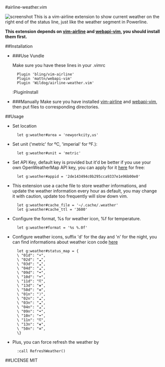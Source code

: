 #airline-weather.vim

![screenshot](https://raw.githubusercontent.com/Wildog/airline-weather.vim/master/screenshot.png)
This is a vim-airline extension to show current weather on the right end of the status line, just like the weather segment in Powerline.

__This extension depends on [vim-airline](https://github.com/bling/vim-airline) and [webapi-vim](https://github.com/mattn/webapi-vim), you should install them first.__

##Installation

* ###Use Vundle

    Make sure you have these lines in your .vimrc

        Plugin 'bling/vim-airline'
        Plugin 'mattn/webapi-vim'
        Plugin 'Wildog/airline-weather.vim'

    :PluginInstall

* ###Manually
Make sure you have installed [vim-airline](https://github.com/bling/vim-airline) and [webapi-vim](https://github.com/mattn/webapi-vim), then put files to corresponding directories.

##Usage

* Set location

        let g:weather#area = 'newyorkcity,us'

* Set unit ('metric' for ºC, 'imperial' for ºF.):

        let g:weather#unit = 'metric'

* Set API Key, default key is provided but it'd be better if you use your own OpenWeatherMap API key, you can apply for it [here](http://openweathermap.org/appid) for free:

        let g:weather#appid = '2de143494c0b295cca9337e1e96b00e0'

* This extension use a cache file to store weather informations, and update the weather information every hour as default, you may change it with caution, update too frequently will slow down vim.

        let g:weather#cache_file = '~/.cache/.weather'
        let g:weather#cache_ttl = '3600'

* Configure the format, %s for weather icon, %f for temperature.

        let g:weather#format = '%s %.0f'

* Configure weather icons, suffix 'd' for the day and 'n' for the night, you can find informations about weather icon code [here](http://openweathermap.org/weather-conditions)

        let g:weather#status_map = {
        \ "01d": "☀",
        \ "02d": "☁",
        \ "03d": "☁",
        \ "04d": "☁",
        \ "09d": "☂",
        \ "10d": "☂",
        \ "11d": "☈",
        \ "13d": "❅",
        \ "50d": "≡",
        \ "01n": "☽",
        \ "02n": "☁",
        \ "03n": "☁",
        \ "04n": "☁",
        \ "09n": "☂",
        \ "10n": "☂",
        \ "11n": "☈",
        \ "13n": "❅",
        \ "50n": "≡",
        \}

* Plus, you can force refresh the weather by

        :call RefreshWeather()

##LICENSE
MIT
